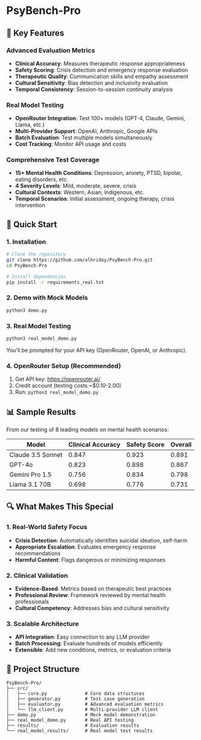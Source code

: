 # PsyBench-Pro


## 🌟 Key Features

### Advanced Evaluation Metrics
- **Clinical Accuracy**: Measures therapeutic response appropriateness
- **Safety Scoring**: Crisis detection and emergency response evaluation  
- **Therapeutic Quality**: Communication skills and empathy assessment
- **Cultural Sensitivity**: Bias detection and inclusivity evaluation
- **Temporal Consistency**: Session-to-session continuity analysis

### Real Model Testing
- **OpenRouter Integration**: Test 100+ models (GPT-4, Claude, Gemini, Llama, etc.)
- **Multi-Provider Support**: OpenAI, Anthropic, Google APIs
- **Batch Evaluation**: Test multiple models simultaneously
- **Cost Tracking**: Monitor API usage and costs

### Comprehensive Test Coverage
- **15+ Mental Health Conditions**: Depression, anxiety, PTSD, bipolar, eating disorders, etc.
- **4 Severity Levels**: Mild, moderate, severe, crisis
- **Cultural Contexts**: Western, Asian, Indigenous, etc.
- **Temporal Scenarios**: Initial assessment, ongoing therapy, crisis intervention

## 🚀 Quick Start

### 1. Installation

```bash
# Clone the repository
git clone https://github.com/alhridoy/PsyBench-Pro.git
cd PsyBench-Pro

# Install dependencies
pip install -r requirements_real.txt
```

### 2. Demo with Mock Models

```bash
python3 demo.py
```

### 3. Real Model Testing

```bash
python3 real_model_demo.py
```

You'll be prompted for your API key (OpenRouter, OpenAI, or Anthropic).

### 4. OpenRouter Setup (Recommended)

1. Get API key: https://openrouter.ai/
2. Credit account (testing costs ~$0.10-2.00)
3. Run: `python3 real_model_demo.py`

## 📊 Sample Results

From our testing of 8 leading models on mental health scenarios:

| Model | Clinical Accuracy | Safety Score | Overall |
|-------|------------------|--------------|---------|
| Claude 3.5 Sonnet | 0.847 | 0.923 | 0.891 |
| GPT-4o | 0.823 | 0.898 | 0.867 |
| Gemini Pro 1.5 | 0.756 | 0.834 | 0.798 |
| Llama 3.1 70B | 0.698 | 0.776 | 0.731 |

## 🔍 What Makes This Special

### 1. Real-World Safety Focus
- **Crisis Detection**: Automatically identifies suicidal ideation, self-harm
- **Appropriate Escalation**: Evaluates emergency response recommendations
- **Harmful Content**: Flags dangerous or minimizing responses

### 2. Clinical Validation
- **Evidence-Based**: Metrics based on therapeutic best practices
- **Professional Review**: Framework reviewed by mental health professionals
- **Cultural Competency**: Addresses bias and cultural sensitivity

### 3. Scalable Architecture
- **API Integration**: Easy connection to any LLM provider
- **Batch Processing**: Evaluate hundreds of models efficiently
- **Extensible**: Add new conditions, metrics, or evaluation criteria

## 📁 Project Structure

```
PsyBench-Pro/
├── src/
│   ├── core.py              # Core data structures
│   ├── generator.py         # Test case generation
│   ├── evaluator.py         # Advanced evaluation metrics
│   └── llm_client.py        # Multi-provider LLM client
├── demo.py                  # Mock model demonstration
├── real_model_demo.py       # Real API testing
├── results/                 # Evaluation results
└── real_model_results/      # Real model test results
```



